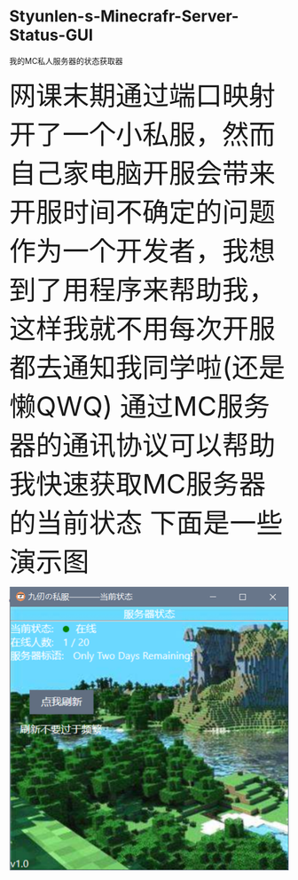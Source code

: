 # Styunlen-s-Minecrafr-Server-Status-GUI
我的MC私人服务器的状态获取器

<font size=24>
网课末期通过端口映射开了一个小私服，然而自己家电脑开服会带来开服时间不确定的问题
作为一个开发者，我想到了用程序来帮助我，这样我就不用每次开服都去通知我同学啦(还是懒QWQ)
通过MC服务器的通讯协议可以帮助我快速获取MC服务器的当前状态
下面是一些演示图
</font>

![preview](https://raw.githubusercontent.com/Styunlen/Styunlen-s-Minecrafr-Server-Status-GUI/master/%E4%B9%9D%E4%BB%9E%E7%A7%81%E6%9C%8D%E7%8A%B6%E6%80%81%E8%8E%B7%E5%8F%96/Preview%20images/v1.0.png)
